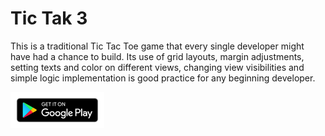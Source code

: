 # Tic Tak 3

This is a traditional Tic Tac Toe game that every single developer might have had a chance to build. Its use of grid layouts, margin adjustments, setting texts and color on different views, changing view visibilities and simple logic implementation is good practice for any beginning developer.

[<img src="resources/google-play-badge150.jpg">](https://play.google.com/store/apps/details?id=com.mancng.tictak3&hl=en)
